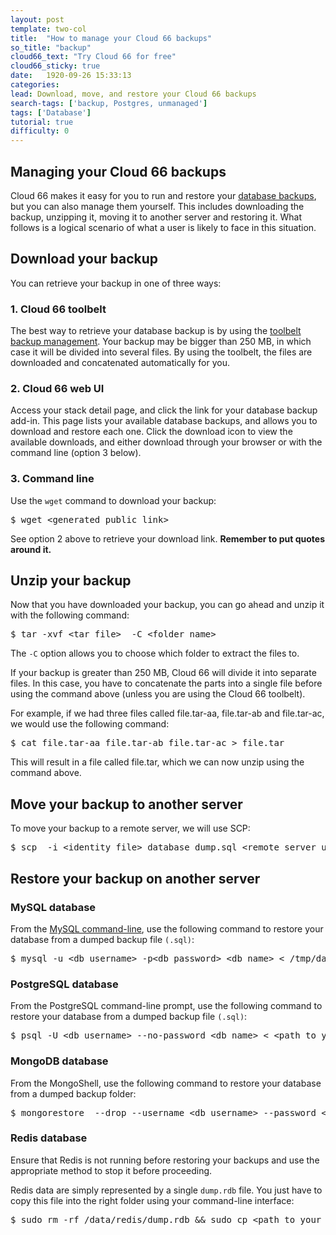 ```yaml
---
layout: post
template: two-col
title:  "How to manage your Cloud 66 backups"
so_title: "backup"
cloud66_text: "Try Cloud 66 for free"
cloud66_sticky: true
date:   1920-09-26 15:33:13
categories: 
lead: Download, move, and restore your Cloud 66 backups
search-tags: ['backup, Postgres, unmanaged']
tags: ['Database']
tutorial: true
difficulty: 0
---
```


## Managing your Cloud 66 backups
Cloud 66 makes it easy for you to run and restore your [database backups](http://help.cloud66.com/stack-add-ins/database-backups), but you can also manage them yourself. This includes downloading the backup, unzipping it, moving it to another server and restoring it. What follows is a logical scenario of what a user is likely to face in this situation.

## Download your backup
You can retrieve your backup in one of three ways:

### 1. Cloud 66 toolbelt
The best way to retrieve your database backup is by using the [toolbelt backup management](http://help.cloud66.com/toolbelt/toolbelt-backup-management). Your backup may be bigger than 250 MB, in which case it will be divided into several files. By using the toolbelt, the files are downloaded and concatenated automatically for you.

### 2. Cloud 66 web UI
Access your stack detail page, and click the link for your database backup add-in. This page lists your available database backups, and allows you to download and restore each one. Click the download icon to view the available downloads, and either download through your browser or with the command line (option 3 below).

### 3. Command line
Use the `wget` command to download your backup:

<pre class="prettyprint">
$ wget &#60;generated_public_link&#62;
</pre>

See option 2 above to retrieve your download link. <b>Remember to put quotes around it.</b>

## Unzip your backup
Now that you have downloaded your backup, you can go ahead and unzip it with the following command:

<pre class="prettyprint">
$ tar -xvf &#60;tar_file&#62;  -C &#60;folder_name&#62;
</pre>

The `-C` option allows you to choose which folder to extract the files to.

If your backup is greater than 250 MB, Cloud 66 will divide it into separate files. In this case, you have to concatenate the parts into a single file before using the command above (unless you are using the Cloud 66 toolbelt).

For example, if we had three files called
file.tar-aa, file.tar-ab and file.tar-ac, we would use the following command: 

<pre class="prettyprint">
$ cat file.tar-aa file.tar-ab file.tar-ac &#62; file.tar
</pre>

This will result in a file called file.tar, which we can now unzip using the command above.

## Move your backup to another server
To move your backup to a remote server, we will use SCP:

<pre class="prettyprint">
$ scp  -i &#60;identity_file&#62; database_dump.sql &#60;remote_server_user&#62;@&#60;remote_server_address&#62;:/tmp
</pre>

## Restore your backup on another server

### MySQL database

From the [MySQL command-line](http://dev.mysql.com/doc/refman/5.5/en/mysql.html), use the following command to restore your database from a dumped backup file `(.sql)`:

<pre class="prettyprint">
$ mysql -u &#60;db_username&#62; -p&#60;db_password&#62; &#60;db_name&#62; &#60; /tmp/database_dump.sql
</pre>


### PostgreSQL database

From the PostgreSQL command-line prompt, use the following command to restore your database from a dumped backup file `(.sql)`:

<pre class="prettyprint">
$ psql -U &#60;db_username&#62; --no-password &#60;db_name&#62; &#60; &#60;path_to_your_backup_file(.sql)&#62;
</pre>

### MongoDB database

From the MongoShell, use the following command to restore your database from a dumped backup folder:

<pre class="prettyprint">
$ mongorestore  --drop --username &#60;db_username&#62; --password &#60;db_password&#62; --db &#60;db_name&#62; &#60;path_to_your_backup_folder(dump)&#62;
</pre>

### Redis database
Ensure that Redis is not running before restoring your backups and use the appropriate method to stop it before proceeding.

Redis data are simply represented by a single `dump.rdb` file. You just have to copy this file into the right folder using your command-line interface:

<pre class="prettyprint">
$ sudo rm -rf /data/redis/dump.rdb && sudo cp &#60;path_to_your_backup_file(.rdb)&#62; /data/redis/dump.rdb
</pre>